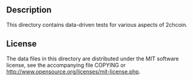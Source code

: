 Description
------------

This directory contains data-driven tests for various aspects of 2chcoin.

License
--------

The data files in this directory are distributed under the MIT software
license, see the accompanying file COPYING or
http://www.opensource.org/licenses/mit-license.php.

